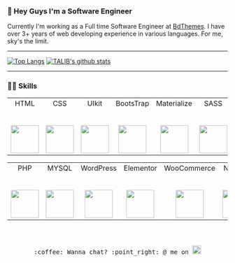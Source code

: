 ### 👋 Hey Guys I'm a Software Engineer
Currently I'm working as a Full time Software Engineer at <a href="https://bdthemes.com">BdThemes</a>. I have over 3+ years of web developing experience in various languages. For me, sky's the limit.

---
[![Top Langs](https://github-readme-stats.vercel.app/api/top-langs/?username=abutalib4599&layout=compact&hide=scss,css&theme=radical&count_private=true&hide_rank=true&langs_count=4)](https://github.com/abutalib4599/github-readme-stats)
[![TALIB's github stats](https://github-readme-stats.vercel.app/api?username=abutalib4599&show_icons=true&theme=radical&hide=prs&count_private=true)](https://github.com/abutalib4599/github-readme-stats)

---
### 👨‍💻 Skills

<table>
  <tbody>
    <tr valign="top">
      <td width="14.28%" align="center">
        <span>HTML</span><br><br><br>
        <img height="64px" src="https://cdn.svgporn.com/logos/html-5.svg">
      </td>
      <td width="14.28%" align="center">
        <span>CSS</span><br><br><br>
        <img height="64px" src="https://cdn.svgporn.com/logos/css-3.svg">
      </td>
      <td width="14.28%" align="center">
        <span>UIkit</span><br><br><br>
        <img height="64px" src="https://cdn.svgporn.com/logos/uikit.svg">
      </td>
      <td width="14.28%" align="center">
        <span>BootsTrap</span><br><br><br>
        <img height="64px" src="https://cdn.svgporn.com/logos/bootstrap.svg">
      </td>
      <td width="14.28%" align="center">
        <span>Materialize</span><br><br><br>
        <img height="64px" src="https://cdn.svgporn.com/logos/materializecss.svg">
      </td>
      <td width="14.28%" align="center">
        <span>SASS</span><br><br><br>
        <img height="64px" src="https://cdn.svgporn.com/logos/sass.svg">
      </td>
      <td width="14.28%" align="center">
        <span>JavaScript</span><br><br><br>
        <img height="64px" src="https://cdn.svgporn.com/logos/javascript.svg">
      </td>
      <td width="14.28%" align="center">
        <span>jQuery</span><br><br><br>
        <img height="64px" src="https://cdn.svgporn.com/logos/jquery.svg">
      </td>
      <td width="14.28%" align="center">
        <span>VueJs</span><br><br><br>
        <img height="64px" src="https://cdn.svgporn.com/logos/vue.svg">
      </td>
      <td width="14.28%" align="center">
        <span>VuetifyJs</span><br><br><br>
        <img height="64px" src="https://cdn.svgporn.com/logos/vuetifyjs.svg">
      </td>
      <td width="14.28%" align="center">
        <span>React</span><br><br><br>
        <img height="64px" src="https://cdn.svgporn.com/logos/react.svg">
      </td>
    </tr>
      </tbody>
</table>

<table>
  <tbody>
    <tr valign="top">
      <td width="14.28%" align="center">
        <span>PHP</span><br><br><br>
        <img height="64px" src="https://cdn.svgporn.com/logos/php.svg">
      </td>
      <td width="14.28%" align="center">
        <span>MYSQL</span><br><br><br>
        <img height="64px" src="https://cdn.svgporn.com/logos/mysql.svg">
      </td>
      <td width="14.28%" align="center">
        <span>WordPress</span><br><br><br>
        <img height="64px" src="https://cdn.svgporn.com/logos/wordpress-icon.svg">
      </td>
      <td width="14.28%" align="center">
        <span>Elementor</span><br><br><br>
        <img height="64px" src="https://elementor.com/wp-content/uploads/2020/09/elementor-logo.svg">
      </td>
      <td width="14.28%" align="center">
        <span>WooCommerce</span><br><br><br>
        <img height="64px" src="https://cdn.svgporn.com/logos/woocommerce-icon.svg">
      </td>
      <td width="14.28%" align="center">
        <span>NodeJs</span><br><br><br>
        <img height="64px" src="https://cdn.svgporn.com/logos/nodejs.svg">
      </td>
      <td width="14.28%" align="center">
        <span>MongoDB</span><br><br><br>
        <img height="64px" src="https://cdn.svgporn.com/logos/mongodb.svg">
      </td>
      <td width="14.28%" align="center">
        <span>Firebase</span><br><br><br>
        <img height="64px" src="https://cdn.svgporn.com/logos/firebase.svg">
      </td>
      <td width="14.28%" align="center">
        <span>ExpressJs</span><br><br><br>
        <img height="64px" src="https://cdn.svgporn.com/logos/express.svg">
      </td>
      <td width="14.28%" align="center">
        <span>Github</span><br><br><br>
        <img height="64px" src="https://cdn.svgporn.com/logos/github-icon.svg">
      </td>
    </tr>
      </tbody>
</table>

<p align="center">
  <samp>
    <br><br>:coffee: Wanna chat? :point_right: @ me on
    <a href="https://messenger.com/abutalib4599/" target=”_blank”>
      <img src="https://cdn.svgporn.com/logos/massenger.svg" style="padding-top:10px"  width="20px"></a>
  </samp>
</p>
